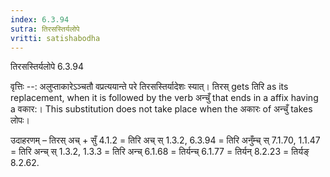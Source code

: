 ```yaml
---
index: 6.3.94
sutra: तिरसस्तिर्यलोपे
vritti: satishabodha
---
```



 तिरसस्तिर्यलोपे 6.3.94 


वृत्तिः --: अलुप्ताकारेऽञ्चतौ वप्रत्ययान्ते परे तिरसस्तिर्यादेशः स्यात्। तिरस् gets तिरि as its replacement, when it is followed by the verb अन्चुँ that ends in a affix having a वकार:। This substitution does not take place when the अकारः of अन्चुँ takes लोपः। 


उदाहरणम् – तिरस् अच् + सुँ 4.1.2 = तिरि अच् स् 1.3.2, 6.3.94 = तिरि अनुँम्च् स् 7.1.70, 1.1.47 = तिरि अन्च् स् 1.3.2, 1.3.3 = तिरि अन्च् 6.1.68 = तिर्यन्च् 6.1.77 = तिर्यन् 8.2.23 = तिर्यङ् 8.2.62. 


